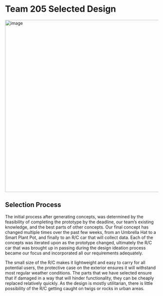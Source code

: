 # Team 205 Selected Design

<img width="564" alt="image" src="https://github.com/WhoWaWay/WhoWaWay.github.io/assets/157083035/ca567e94-dcd2-4700-ad1b-c516a0d95d24">

## Selection Process
The initial process after generating concepts, was determined by the feasibility of completing the prototype by the deadline, our team’s existing knowledge, and the best parts of other concepts. Our final concept has changed multiple times over the past few weeks, from an Umbrella Hat to a Smart Plant Pot, and finally to an R/C car that will collect data. Each of the concepts was iterated upon as the prototype changed, ultimately the R/C car that was brought up in passing during the design ideation process became our focus and incorporated all our requirements adequately. 

The small size of the R/C makes it lightweight and easy to carry for all potential users, the protective case on the exterior ensures it will withstand most regular weather conditions. The parts that we have selected ensure that if damaged in a way that will hinder functionality, they can be cheaply replaced relatively quickly. As the design is mostly utilitarian, there is little possibility of the R/C getting caught on twigs or rocks in urban areas. 

